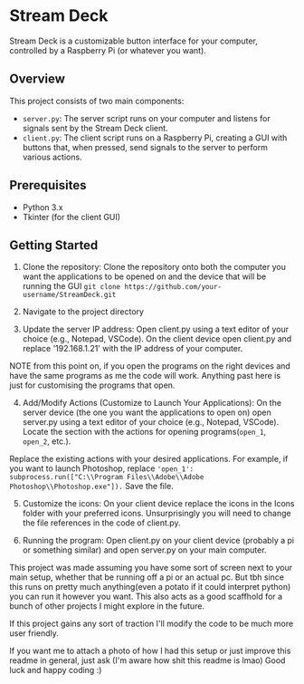 # Stream Deck

Stream Deck is a customizable button interface for your computer, controlled by a Raspberry Pi (or whatever you want).

## Overview

This project consists of two main components:
- `server.py`: The server script runs on your computer and listens for signals sent by the Stream Deck client.
- `client.py`: The client script runs on a Raspberry Pi, creating a GUI with buttons that, when pressed, send signals to the server to perform various actions.

## Prerequisites

- Python 3.x
- Tkinter (for the client GUI)

## Getting Started

1. Clone the repository:
   Clone the repository onto both the computer you want the applications to be opened on and the device that will be running the GUI
   ``git clone https://github.com/your-username/StreamDeck.git``

2. Navigate to the project directory
 
3. Update the server IP address:
  Open client.py using a text editor of your choice (e.g., Notepad, VSCode).
  On the client device open client.py and replace '192.168.1.21' with the IP address of your computer.

NOTE from this point on, if you open the programs on the right devices and have the same programs as me the code will work. Anything past here is just for customising the programs that open.
  
4. Add/Modify Actions (Customize to Launch Your Applications):
  On the server device (the one you want the applications to open on) open server.py using a text editor of your choice (e.g., Notepad, VSCode).
  Locate the section with the actions for opening programs(``open_1``, ``open_2``, etc.).

  Replace the existing actions with your desired applications. For example, if you want to launch Photoshop, replace ``'open_1': subprocess.run(["C:\\Program Files\\Adobe\\Adobe Photoshop\\Photoshop.exe"]).``
  Save the file.

5. Customize the icons:
On your client device replace the icons in the Icons folder with your preferred icons. Unsurprisingly you will need to change the file references in the code of client.py.

6. Running the program:
   Open client.py on your client device (probably a pi or something similar) and open server.py on your main computer.

This project was made assuming you have some sort of screen next to your main setup, whether that be running off a pi or an actual pc. But tbh since this runs on pretty much anything(even a potato if it could interpret python) you can run it however you want. This also acts as a good scaffhold for a bunch of other projects I might explore in the future.

If this project gains any sort of traction I'll modify the code to be much more user friendly.

If you want me to attach a photo of how I had this setup or just improve this readme in general, just ask (I'm aware how shit this readme is lmao)
Good luck and happy coding :)
